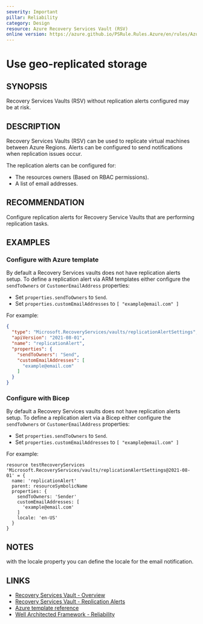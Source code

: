 ```yaml
---
severity: Important
pillar: Reliability
category: Design
resource: Azure Recovery Services Vault (RSV)
online version: https://azure.github.io/PSRule.Rules.Azure/en/rules/Azure.RSV.ReplicationAlert/
---
```


# Use geo-replicated storage

## SYNOPSIS

Recovery Services Vaults (RSV) without replication alerts configured may be at risk.

## DESCRIPTION

Recovery Services Vaults (RSV) can be used to replicate virtual machines between Azure Regions.
Alerts can be configured to send notifications when replication issues occur.

The replication alerts can be configured for:

- The resources owners (Based on RBAC permissions).
- A list of email addresses.

## RECOMMENDATION

Configure replication alerts for Recovery Service Vaults that are performing replication tasks.

## EXAMPLES

### Configure with Azure template

By default a Recovery Services vaults does not have replication alerts setup. To define a replication
alert via ARM templates either configure the `sendToOwners` or `CustomerEmailAddress` properties:

- Set `properties.sendToOwners` to `Send`.
- Set `properties.customEmailAddresses` to `[ "example@email.com" ]`

For example:

```json
{
  "type": "Microsoft.RecoveryServices/vaults/replicationAlertSettings",
  "apiVersion": "2021-08-01",
  "name": "replicationAlert",
  "properties": {
    "sendToOwners": "Send",
    "customEmailAddresses": [
      "example@email.com"
    ]
  }
}
```

### Configure with Bicep
By default a Recovery Services vaults does not have replication alerts setup. To define a replication
alert via a Bicep either configure the `sendToOwners` or `CustomerEmailAddress` properties:

- Set `properties.sendToOwners` to `Send`.
- Set `properties.customEmailAddresses` to `[ "example@email.com" ]`

For example:

```bicep
resource testRecoveryServices 'Microsoft.RecoveryServices/vaults/replicationAlertSettings@2021-08-01' = {
  name: 'replicationAlert'
  parent: resourceSymbolicName
  properties: {
    sendToOwners: 'Sender'
    customEmailAddresses: [
      'example@email.com'
    ]
    locale: 'en-US'
  }
}
```
## NOTES

with the locale property you can define the locale for the email notification.

## LINKS

- [Recovery Services Vault - Overview](https://docs.microsoft.com/azure/backup/backup-azure-recovery-services-vault-overview#storage-settings-in-the-recovery-services-vault)
- [Recovery Services Vault - Replication Alerts](https://docs.microsoft.com/azure/backup/backup-azure-manage-windows-server#configuring-notifications-for-alerts)
- [Azure template reference](https://docs.microsoft.com/azure/templates/microsoft.recoveryservices/vaults/replicationalertsettings?tabs=bicep)
- [Well Architected Framework - Reliability](https://learn.microsoft.com/azure/architecture/framework/resiliency/design-resiliency)
